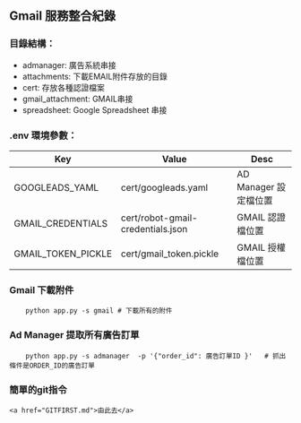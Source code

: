 ## Gmail 服務整合紀錄

### 目錄結構：
- admanager: 廣告系統串接
- attachments: 下載EMAIL附件存放的目錄
- cert: 存放各種認證檔案
- gmail_attachment: GMAIL串接
- spreadsheet: Google Spreadsheet 串接

### .env 環境參數：

|Key|Value|Desc|
|---|-----|----|
|GOOGLEADS_YAML|cert/googleads.yaml|AD Manager 設定檔位置|
|GMAIL_CREDENTIALS|cert/robot-gmail-credentials.json|GMAIL 認證檔位置|
|GMAIL_TOKEN_PICKLE|cert/gmail_token.pickle|GMAIL 授權檔位置|



### Gmail 下載附件

```console
    python app.py -s gmail # 下載所有的附件
```
### Ad Manager 提取所有廣告訂單

```console
    python app.py -s admanager  -p '{"order_id": 廣告訂單ID }'   # 抓出條件是ORDER_ID的廣告訂單
```

### 簡單的git指令

    <a href="GITFIRST.md">由此去</a>